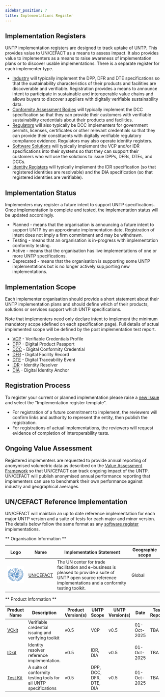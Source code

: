 ```yaml
---
sidebar_position: 7
title: Implementations Register
---
```


## Implementation Registers

UNTP implementation registers are designed to track uptake of UNTP. This provides value to UN/CEFACT as a means to assess impact.  It also provides value to implementers as a means to raise awareness of implementation plans or to discover usable implementations.  There is a separate register for each implementer type.

* [Industry](Industry.md) will typically implement the DPP, DFR and DTE specifications so that the sustainability characteristics of their products and facilities are discoverable and verifiable. Registration provides a means to announce intent to participate in sustainable and interoperable value chains and allows buyers to discover suppliers with digitally verifiable sustainability data.
* [Conformity Assessment Bodies](Certifiers.md) will typically implement the DCC specification so that they can provide their customers with verifiable sustainability credentials about their products and facilities. 
* [Regulators](Regulators.md) will also typically be DCC implementers for government permits, licenses, certificates or other relevant credentials so that they can provide their constituents with digitally verifiable regulatory compliance evidence. Regulators may also operate identity registers.
* [Software Solutions](Software.md) will typically implement the VCP and/or IDR specifications into their systems so that they can support their customers who will use the solutions to issue DPPs, DFRs, DTEs, and DCCs.  
* [Identity Registers](Registers.md) will typically implement the IDR specification (so that registered identities are resolvable) and the DIA specification (so that registered identities are verifiable).

## Implementation Status

Implementers may register a future intent to support UNTP specifications. Once implementation is complete and tested, the implementation status will be updated accordingly.  

* Planned - means that the organisation is announcing a future intent to support UNTP by an approximate implementation date. Registration of intent does not imply a firm commitment and may be withdrawn. 
* Testing - means that an organisation is in-progress with implementation conformity testing.
* Active - means that the organisation has live implementations of one or more UNTP specifications.
* Deprecated - means that the organisation is supporting some UNTP implementations but is no longer actively sup;porting new implementations. 

## Implementation Scope

Each implementer organisation should provide a short statement about their UNTP implementation plans and should define which of their products, solutions or services support which UNTP specifications. 

Note that implementers need only declare intent to implement the minimum mandatory scope (defined on each specification page). Full details of actual implemented scope will be defined by the post implementation test report.

* [VCP](../specification/VerifiableCredentials) - Verifiable Credentials Profile
* [DPP](../specification/DigitalProductPassport.md) - Digital Product Passport
* [DCC](../specification/ConformityCredential.md) - Digital Conformity Credential
* [DFR](../specification/DigitalFacilityRecord.md) - Digital Facility Record
* [DTE](../specification/DigitalTraceabilityEvents.md) - Digital Traceability Event
* [IDR](../specification/IdentityResolver.md) - Identity Resolver
* [DIA](../specification/IdentityResolver.md) - Digital Identity Anchor

## Registration Process

To register your current or planned implementation please raise a [new issue](https://github.com/uncefact/spec-untp/issues) and select the "Implementation register template". 

* For registration of a future commitment to implement, the reviewers will confirm links and authority to represent the entity, then publish the registration.
* For registrations of actual implementations, the reviewers will request evidence of completion of interoperability tests. 

## Ongoing Value Assessment

Registered implementers are requested to provide annual reporting of anonymised volumetric data as described on the [Value Assessment Framework](../business-case/ValueAssessmentFramework.md) so that UN/CEFACT can track ongoing impact of the UNTP. UN/CEFACT will publish anonymised annual performance reporting that implementers can use to benchmark their own performance against industry and geographical averages.  

## UN/CEFACT Reference Implementation

UN/CEFACT will maintain an up to date reference implementation for each major UNTP version and a suite of tests for each major and minor version.  The details below follow the same format as any [software register](Software.md) implementations.  

** Organisation Information **

|Logo|Name|Implementation Statement|Geographic scope|
|--|--|--|--|
|![UN Logo](../../implementations/uncefact/logo.png)|[UN/CEFACT](https://unece.org/trade/uncefact)|The UN center for trade facilitation and e-business is pleased to provide a suite of UNTP open source reference implementations and a conformity testing toolkit.|Global|

** Product Information **

|Product Name|Description|Product Version(s)|UNTP Scope|UNTP Version(s)|Date|Test Report|
|--|--|--|--|--|--|--|
|[VCkit](https://github.com/uncefact/project-vckit)|Verifiable credential issuing and verifying toolkit| v0.5 |VCP|v0.5|01-Oct-2025|TBA |
|[IDkit](https://github.com/uncefact/project-identity-resolver)|Identity resolver reference implementation.|v0.5|IDR, DIA|v0.5|01-Oct-2025|TBA|
|[Test Kit](https://uncefact.github.io/tests-untp/)|A suite of conformity testing tools for all UNTP specifications|v0.5|DPP, DCC, DFR, DTE, DIA|v0.5|01-Oct-2025|TBA|


